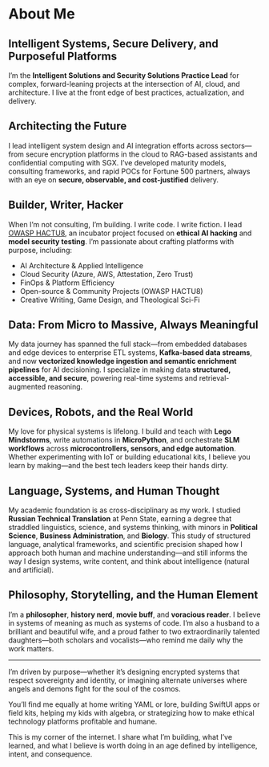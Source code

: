 # About Me

## Intelligent Systems, Secure Delivery, and Purposeful Platforms

I’m the **Intelligent Solutions and Security Solutions Practice Lead** for complex, forward-leaning projects at the intersection of AI, cloud, and architecture. I live at the front edge of best practices, actualization, and delivery.

## Architecting the Future

I lead intelligent system design and AI integration efforts across sectors—from secure encryption platforms in the cloud to RAG-based assistants and confidential computing with SGX. I’ve developed maturity models, consulting frameworks, and rapid POCs for Fortune 500 partners, always with an eye on **secure, observable, and cost-justified** delivery.

## Builder, Writer, Hacker

When I’m not consulting, I’m building. I write code. I write fiction. I lead [OWASP HACTU8](https://owasp.org/www-project-hactu8/), an incubator project focused on **ethical AI hacking** and **model security testing**. I’m passionate about crafting platforms with purpose, including:

- AI Architecture & Applied Intelligence
- Cloud Security (Azure, AWS, Attestation, Zero Trust)
- FinOps & Platform Efficiency
- Open-source & Community Projects (OWASP HACTU8)
- Creative Writing, Game Design, and Theological Sci-Fi

## Data: From Micro to Massive, Always Meaningful

My data journey has spanned the full stack—from embedded databases and edge devices to enterprise ETL systems, **Kafka-based data streams**, and now **vectorized knowledge ingestion and semantic enrichment pipelines** for AI decisioning. I specialize in making data **structured, accessible, and secure**, powering real-time systems and retrieval-augmented reasoning.

## Devices, Robots, and the Real World

My love for physical systems is lifelong. I build and teach with **Lego Mindstorms**, write automations in **MicroPython**, and orchestrate **SLM workflows** across **microcontrollers, sensors, and edge automation**. Whether experimenting with IoT or building educational kits, I believe you learn by making—and the best tech leaders keep their hands dirty.

## Language, Systems, and Human Thought

My academic foundation is as cross-disciplinary as my work. I studied **Russian Technical Translation** at Penn State, earning a degree that straddled linguistics, science, and systems thinking, with minors in **Political Science**, **Business Administration**, and **Biology**. This study of structured language, analytical frameworks, and scientific precision shaped how I approach both human and machine understanding—and still informs the way I design systems, write content, and think about intelligence (natural and artificial).

## Philosophy, Storytelling, and the Human Element

I’m a **philosopher**, **history nerd**, **movie buff**, and **voracious reader**. I believe in systems of meaning as much as systems of code. I’m also a husband to a brilliant and beautiful wife, and a proud father to two extraordinarily talented daughters—both scholars and vocalists—who remind me daily why the work matters.

---

I’m driven by purpose—whether it’s designing encrypted systems that respect sovereignty and identity, or imagining alternate universes where angels and demons fight for the soul of the cosmos.

You’ll find me equally at home writing YAML or lore, building SwiftUI apps or field kits, helping my kids with algebra, or strategizing how to make ethical technology platforms profitable and humane.

This is my corner of the internet. I share what I’m building, what I’ve learned, and what I believe is worth doing in an age defined by intelligence, intent, and consequence.
